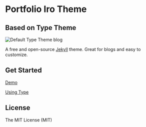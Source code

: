 # Portfolio Iro Theme
## Based on Type Theme

![Default Type Theme blog](https://bloc-global-assets.s3.amazonaws.com/portfolio/portfolio-iro.png)

A free and open-source [Jekyll](http://jekyllrb.com) theme. Great for blogs and easy to customize.

## Get Started

[Demo](https://rohanchandra.github.io/type-theme/)

[Using Type](https://rohanchandra.github.io/project/type/)

## License
The MIT License (MIT)
